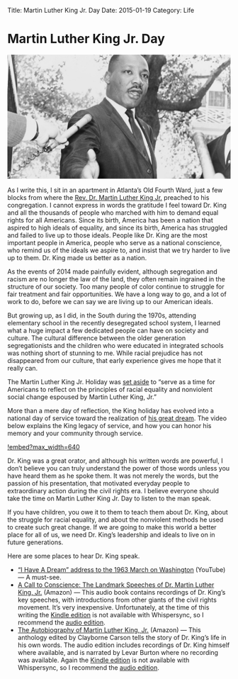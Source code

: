 Title: Martin Luther King Jr. Day
Date: 2015-01-19
Category: Life

Martin Luther King Jr. Day
==========================

![image](Martin_Luther_King_Jr_NYWTS_2-e1421691902357-1038x576.jpg)

As I write this, I sit in an apartment in Atlanta’s Old Fourth Ward,
just a few blocks from where the [Rev. Dr. Martin Luther King
Jr.](http://en.wikipedia.org/wiki/Martin_Luther_King,_Jr.) preached to
his congregation. I cannot express in words the gratitude I feel toward
Dr. King and all the thousands of people who marched with him to demand
equal rights for all Americans. Since its birth, America has been a
nation that aspired to high ideals of equality, and since its birth,
America has struggled and failed to live up to those ideals. People like
Dr. King are the most important people in America, people who serve as a
national conscience, who remind us of the ideals we aspire to, and
insist that we try harder to live up to them. Dr. King made us better as
a nation.

As the events of 2014 made painfully evident, although segregation and
racism are no longer the law of the land, they often remain ingrained in
the structure of our society. Too many people of color continue to
struggle for fair treatment and fair opportunities. We have a long way
to go, and a lot of work to do, before we can say we are living up to
our American ideals.

But growing up, as I did, in the South during the 1970s, attending
elementary school in the recently desegregated school system, I learned
what a huge impact a few dedicated people can have on society and
culture. The cultural difference between the older generation
segregationists and the children who were educated in integrated schools
was nothing short of stunning to me. While racial prejudice has not
disappeared from our culture, that early experience gives me hope that
it really can.

The Martin Luther King Jr. Holiday was [set
aside](http://www.gpo.gov/fdsys/pkg/STATUTE-98/pdf/STATUTE-98-Pg1473.pdf)
to “serve as a time for Americans to reflect on the principles of racial
equality and nonviolent social change espoused by Martin Luther King,
Jr.”

More than a mere day of reflection, the King holiday has evolved into a
national day of service toward the realization of [his great
dream](https://www.youtube.com/watch?v=smEqnnklfYs). The video below
explains the King legacy of service, and how you can honor his memory
and your community through service.

[!embed?max_width=640](https://www.youtube.com/watch?v=PUdPxEn4vnM)

Dr. King was a great orator, and although his written words are
powerful, I don’t believe you can truly understand the power of those
words unless you have heard them as he spoke them. It was not merely the
words, but the passion of his presentation, that motivated everyday
people to extraordinary action during the civil rights era. I believe
everyone should take the time on Martin Luther King Jr. Day to listen to
the man speak.

If you have children, you owe it to them to teach them about Dr. King,
about the struggle for racial equality, and about the nonviolent methods
he used to create such great change. If we are going to make this world
a better place for all of us, we need Dr. King’s leadership and ideals
to live on in future generations.

Here are some places to hear Dr. King speak.

-   [“I Have A Dream” address to the 1963 March on
    Washington](https://www.youtube.com/watch?v=smEqnnklfYs) (YouTube) —
    A must-see.
-   [A Call to Conscience: The Landmark Speeches of Dr. Martin Luther
    King, Jr.](http://www.amazon.com/gp/product/B00005AASL/ref=as_li_tl?ie=UTF8&camp=1789&creative=390957&creativeASIN=B00005AASL&linkCode=as2&tag=mindvessel-20&linkId=7A45BEMX3BIBEUUZ) (Amazon)
    — This audio book contains recordings of Dr. King’s key speeches,
    with introductions from other giants of the civil rights movement.
    It’s very inexpensive. Unfortunately, at the time of this writing
    the [Kindle
    edition](http://www.amazon.com/gp/product/B000Q9IN8G/ref=as_li_tl?ie=UTF8&camp=1789&creative=390957&creativeASIN=B000Q9IN8G&linkCode=as2&tag=mindvessel-20&linkId=2OGDA3TMVKQMN5ZZ)
    is not available with Whispersync, so I recommend the [audio
    edition](http://www.amazon.com/gp/product/B00005AASL/ref=as_li_tl?ie=UTF8&camp=1789&creative=390957&creativeASIN=B00005AASL&linkCode=as2&tag=mindvessel-20&linkId=7A45BEMX3BIBEUUZ).
-   [The Autobiography of Martin Luther
    King, Jr.](http://www.amazon.com/gp/product/B0000547LK/ref=as_li_tl?ie=UTF8&camp=1789&creative=390957&creativeASIN=B0000547LK&linkCode=as2&tag=mindvessel-20&linkId=UU4UYPS3W6OAFBRA) (Amazon)
    — This anthology edited by Clayborne Carson tells the story of Dr.
    King’s life in his own words. The audio edition includes recordings
    of Dr. King himself where available, and is narrated by Levar Burton
    where no recording was available. Again the [Kindle
    edition](http://www.amazon.com/gp/product/B00EXUBXQS/ref=as_li_tl?ie=UTF8&camp=1789&creative=390957&creativeASIN=B00EXUBXQS&linkCode=as2&tag=mindvessel-20&linkId=EQWD7YDOHWYCE4RI)
    is not available with Whispersync, so I recommend the [audio
    edition](http://www.amazon.com/gp/product/B0000547LK/ref=as_li_tl?ie=UTF8&camp=1789&creative=390957&creativeASIN=B0000547LK&linkCode=as2&tag=mindvessel-20&linkId=C54ZMJRHFTTPRKNT).

